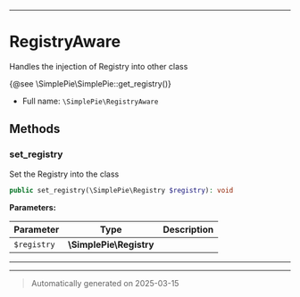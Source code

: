 ***

# RegistryAware

Handles the injection of Registry into other class

{@see \SimplePie\SimplePie::get_registry()}

* Full name: `\SimplePie\RegistryAware`



## Methods


### set_registry

Set the Registry into the class

```php
public set_registry(\SimplePie\Registry $registry): void
```








**Parameters:**

| Parameter | Type | Description |
|-----------|------|-------------|
| `$registry` | **\SimplePie\Registry** |  |





***


***
> Automatically generated on 2025-03-15
